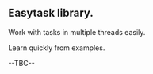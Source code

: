 ## Easytask library. 

Work with tasks in multiple threads easily.
    
Learn quickly from examples.
    
--TBC--
    